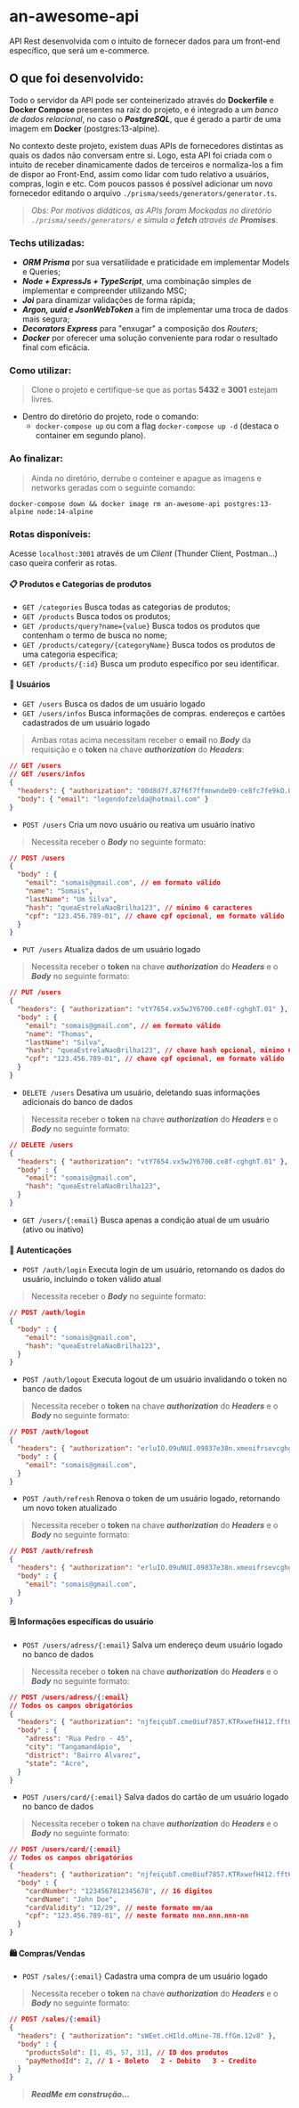 # an-awesome-api
API Rest desenvolvida com o intuito de fornecer dados para um front-end específico, que será um e-commerce.

## O que foi desenvolvido:
Todo o servidor da API pode ser conteinerizado através do **Dockerfile** e **Docker Compose** presentes na raíz do projeto, e é integrado a um _banco de dados relacional_, no caso o _**PostgreSQL**_, que é gerado a partir de uma imagem em **Docker** (postgres:13-alpine).

No contexto deste projeto, existem duas APIs de fornecedores distintas as quais os dados não conversam entre si. Logo, esta API foi criada com o intuito de receber dinamicamente dados de terceiros e normaliza-los a fim de dispor ao Front-End, assim como lidar com tudo relativo a usuários, compras, login e etc.
Com poucos passos é possível adicionar um novo fornecedor editando o arquivo `./prisma/seeds/generators/generator.ts`.

> _Obs: Por motivos didáticos, as APIs foram Mockadas no diretório `./prisma/seeds/generators/` e simula o **fetch** através de **Promises**_.

### Techs utilizadas:
- _**ORM Prisma**_ por sua versatilidade e praticidade em implementar Models e Queries;
- _**Node + ExpressJs + TypeScript**_, uma combinação simples de implementar e compreender utilizando MSC;
- _**Joi**_ para dinamizar validações de forma rápida;
- _**Argon, uuid e JsonWebToken**_ a fim de implementar uma troca de dados mais segura;
- _**Decorators Express**_ para "enxugar" a composição dos _Routers_;
- _**Docker**_ por oferecer uma solução conveniente para rodar o resultado final com eficácia.

### Como utilizar:
  > Clone o projeto e certifique-se que as portas **5432** e **3001** estejam livres.
  - Dentro do diretório do projeto, rode o comando:
    -  `docker-compose up` ou com a flag `docker-compose up -d` (destaca o container em segundo plano).

### Ao finalizar:
> Ainda no diretório, derrube o conteiner e apague as imagens e networks geradas com o seguinte comando:
```
docker-compose down && docker image rm an-awesome-api postgres:13-alpine node:14-alpine
```

### Rotas disponíveis:
Acesse `localhost:3001` através de um _Client_ (Thunder Client, Postman...) caso queira conferir as rotas.
  #### 📋 Produtos e Categorias de produtos
  - `GET /categories` Busca todas as categorias de produtos;
  - `GET /products` Busca todos os produtos;
  - `GET /products/query?name={value}` Busca todos os produtos que contenham o termo de busca no nome;
  - `GET /products/category/{categoryName}` Busca todos os produtos de uma categoria específica;
  - `GET /products/{:id}` Busca um produto específico por seu identificar.
  
  #### 👥 Usuários
  - `GET /users` Busca os dados de um usuário logado
  - `GET /users/infos` Busca informações de compras. endereços e cartões cadastrados de um usuário logado
  > Ambas rotas acima necessitam receber o **email** no _**Body**_ da requisição e o **token** na chave _**authorization**_ do _**Headers**_:
  ```json
  // GET /users
  // GET /users/infos
  {
    "headers": { "authorization": "00d8d7f.87f6f7ffmnwnde09-ce8fc7fe9kO.Ol" },
    "body": { "email": "legendofzelda@hotmail.com" }
  }
  ```

  - `POST /users` Cria um novo usuário ou reativa um usuário inativo
  > Necessita receber o _**Body**_ no seguinte formato:
  ```json
  // POST /users
  {
    "body" : {
      "email": "somais@gmail.com", // em formato válido
      "name": "Somais",
      "lastName": "Um Silva",
      "hash": "queaEstrelaNaoBrilha123", // minimo 6 caracteres
      "cpf": "123.456.789-01", // chave cpf opcional, em formato válido
    }
  }
  ```

  - `PUT /users` Atualiza dados de um usuário logado
  > Necessita receber o **token** na chave _**authorization**_ do _**Headers**_ e o _**Body**_ no seguinte formato:
  ```json
  // PUT /users
  {
    "headers": { "authorization": "vtY7654.vx5wJY6700.ce8f-cghghT.01" },
    "body" : {
      "email": "somais@gmail.com", // em formato válido
      "name": "Thomas",
      "lastName": "Silva",
      "hash": "queaEstrelaNaoBrilha123", // chave hash opcional, minimo 6 caracteres
      "cpf": "123.456.789-01", // chave cpf opcional, em formato válido
    }
  }
  ```

  - `DELETE /users` Desativa um usuário, deletando suas informações adicionais do banco de dados
  > Necessita receber o **token** na chave _**authorization**_ do _**Headers**_ e o _**Body**_ no seguinte formato:
  ```json
  // DELETE /users
  {
    "headers": { "authorization": "vtY7654.vx5wJY6700.ce8f-cghghT.01" },
    "body" : {
      "email": "somais@gmail.com",
      "hash": "queaEstrelaNaoBrilha123",
    }
  }
  ```

  - `GET /users/{:email}` Busca apenas a condição atual de um usuário (ativo ou inativo)

  #### 🔐 Autenticações

  - `POST /auth/login` Executa login de um usuário, retornando os dados do usuário, incluindo o token válido atual
  > Necessita receber o _**Body**_ no seguinte formato:
  ```json
  // POST /auth/login
  {
    "body" : {
      "email": "somais@gmail.com",
      "hash": "queaEstrelaNaoBrilha123",
    }
  }
  ```

  - `POST /auth/logout` Executa logout de um usuário invalidando o token no banco de dados
  > Necessita receber o **token** na chave _**authorization**_ do _**Headers**_ e o _**Body**_ no seguinte formato:
  ```json
  // POST /auth/logout
  {
    "headers": { "authorization": "erluIO.09uNUI.09837e38n.xmeoifrsevcghghT.9h" },
    "body" : {
      "email": "somais@gmail.com",
    }
  }
  ```

  - `POST /auth/refresh` Renova o token de um usuário logado, retornando um novo token atualizado
  > Necessita receber o **token** na chave _**authorization**_ do _**Headers**_ e o _**Body**_ no seguinte formato:
  ```json
  // POST /auth/refresh
  {
    "headers": { "authorization": "erluIO.09uNUI.09837e38n.xmeoifrsevcghghT.9h" },
    "body" : {
      "email": "somais@gmail.com",
    }
  }
  ```

  #### 🗒️ Informações específicas do usuário

  - `POST /users/adress/{:email}` Salva um endereço deum usuário logado no banco de dados
  > Necessita receber o **token** na chave _**authorization**_ do _**Headers**_ e o _**Body**_ no seguinte formato:
  ```json
  // POST /users/adress/{:email}
  // Todos os campos obrigatórios
  {
    "headers": { "authorization": "njfeiçubT.cme0iuf7857.KTRxwefH412.fft67.rR" },
    "body" : {
      "adress": "Rua Pedro - 45",
      "city": "Tangamandápio",
      "district": "Bairro Alvarez",
      "state": "Acre",
    }
  }
  ```

  - `POST /users/card/{:email}` Salva dados do cartão de um usuário logado no banco de dados
  > Necessita receber o **token** na chave _**authorization**_ do _**Headers**_ e o _**Body**_ no seguinte formato:
  ```json
  // POST /users/card/{:email}
  // Todos os campos obrigatórios
  {
    "headers": { "authorization": "njfeiçubT.cme0iuf7857.KTRxwefH412.fft67.rR" },
    "body" : {
      "cardNumber": "1234567812345678", // 16 digitos
      "cardName": "John Doe",
      "cardValidity": "12/29", // neste formato mm/aa
      "cpf": "123.456.789-01", // neste formato nnn.nnn.nnn-nn
    }
  }
  ```

  #### 🛍️ Compras/Vendas

  - `POST /sales/{:email}` Cadastra uma compra de um usuário logado
  > Necessita receber o **token** na chave _**authorization**_ do _**Headers**_ e o _**Body**_ no seguinte formato:
  ```json
  // POST /sales/{:email}
  {
    "headers": { "authorization": "sWEet.cHIld.oMine-78.ffGm.12v8" },
    "body" : {
      "productsSold": [1, 45, 57, 31], // ID dos produtos
      "payMethodId": 2, // 1 - Boleto   2 - Debito   3 - Credito
    }
  }
  ```

> _**ReadMe em construção...**_
